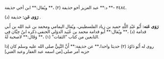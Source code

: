 ٣٤٨٤ -** د:** عبد العزيز أخو حذيفة (٢) ،** ويُقال:** ابن أخي حذيفة.

**رَوَى عَن:** حذيفة (د) .

**رَوَى عَنه:** أَبُو عَبْدِ اللَّهِ حميد بن زياد الفلسطيني، ويُقال اليمامي ومحمد بن عَبد الله بن أَبي قدامة (د) ،** ويُقال:** أبو قدامة محمد بن عُبَيد الدؤلي الحنفي.ذكره ابنُ حِبَّان فِي التابعين من كتاب "الثقات" (١) ،** وَقَال:** لاصحبة لَهُ.

روى له أَبُو دَاوُدَ (٢) حديثا واحدا،** عن حذيفة:** أَنَّ النَّبِيُّ صلى الله عليه وسلم كان إذا حزبه أمر صلى.[من اسمه عبد الغفار وعبد الغني]